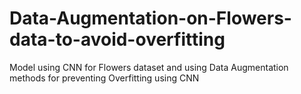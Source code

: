 # Data-Augmentation-on-Flowers-data-to-avoid-overfitting
Model using CNN for Flowers dataset and using Data Augmentation methods for preventing Overfitting using CNN
